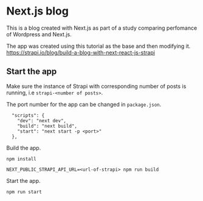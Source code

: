 # Next.js blog

This is a blog created with Next.js as part of a study comparing perfomance of Wordpress and Next.js.

The app was created using this tutorial as the base and then modifying it.
https://strapi.io/blog/build-a-blog-with-next-react-js-strapi

## Start the app

Make sure the instance of Strapi with corresponding number of posts is running,
i.e `strapi-<number of posts>`.

The port number for the app can be changed in `package.json`.

```
  "scripts": {
    "dev": "next dev",
    "build": "next build",
    "start": "next start -p <port>"
  },
```

Build the app.

`npm install`

`NEXT_PUBLIC_STRAPI_API_URL=<url-of-strapi> npm run build`

Start the app.

`npm run start`
